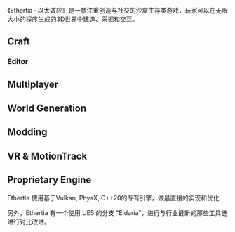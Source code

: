 
《Ethertia · 以太效应》是一款注重创造与社交的沙盒生存类游戏，玩家可以在无限大小的程序生成的3D世界中建造、采掘和交互。




## Craft

### Editor

## Multiplayer

## World Generation

## Modding

## VR & MotionTrack

## Proprietary Engine

Ethertia 使用基于Vulkan, PhysX, C++20的专有引擎，做最直接的实现和优化

另外，Ethertia 有一个使用 UE5 的分支 "Eldaria"，进行与行业最新的那些工具链进行对比改进。